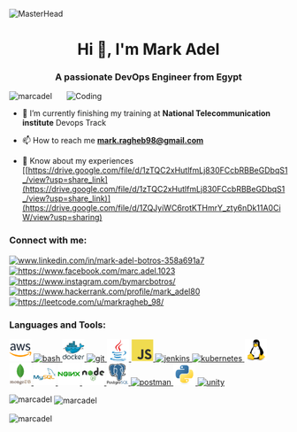 ![MasterHead](https://static.vecteezy.com/system/resources/previews/009/903/927/non_2x/devops-banner-concept-has-8-steps-to-analyze-such-as-plan-code-build-operate-deploy-test-monitor-and-release-for-software-development-and-information-technology-operations-infographic-vector.jpg)
<h1 align="center">Hi 👋, I'm Mark Adel</h1>
<h3 align="center">A passionate DevOps Engineer from Egypt</h3>
<img align="right" alt="Coding" width="400" src="https://www.careerguide.com/career/wp-content/uploads/2021/06/coding-freak-1.gif">



<p align="left"> <img src="https://komarev.com/ghpvc/?username=marcadel&label=Profile%20views&color=0e75b6&style=flat" alt="marcadel" /> </p>

- 🔭 I’m currently finishing my training at **National Telecommunication institute** Devops Track 

- 📫 How to reach me **mark.ragheb98@gmail.com**

- 📄 Know about my experiences [[https://drive.google.com/file/d/1zTQC2xHutlfmLj830FCcbRBBeGDbqS1_/view?usp=share_link](https://drive.google.com/file/d/1zTQC2xHutlfmLj830FCcbRBBeGDbqS1_/view?usp=share_link)](https://drive.google.com/file/d/1ZQJyiWC6rotKTHmrY_zty6nDk11A0CiW/view?usp=sharing)

<h3 align="left">Connect with me:</h3>
<p align="left">
<a href="https://linkedin.com/in/www.linkedin.com/in/mark-adel-botros-358a691a7" target="blank"><img align="center" src="https://raw.githubusercontent.com/rahuldkjain/github-profile-readme-generator/master/src/images/icons/Social/linked-in-alt.svg" alt="www.linkedin.com/in/mark-adel-botros-358a691a7" height="30" width="40" /></a>
<a href="https://fb.com/https://www.facebook.com/marc.adel.1023" target="blank"><img align="center" src="https://raw.githubusercontent.com/rahuldkjain/github-profile-readme-generator/master/src/images/icons/Social/facebook.svg" alt="https://www.facebook.com/marc.adel.1023" height="30" width="40" /></a>
<a href="https://instagram.com/https://www.instagram.com/bymarcbotros/" target="blank"><img align="center" src="https://raw.githubusercontent.com/rahuldkjain/github-profile-readme-generator/master/src/images/icons/Social/instagram.svg" alt="https://www.instagram.com/bymarcbotros/" height="30" width="40" /></a>
<a href="https://www.hackerrank.com/https://www.hackerrank.com/profile/mark_adel80" target="blank"><img align="center" src="https://raw.githubusercontent.com/rahuldkjain/github-profile-readme-generator/master/src/images/icons/Social/hackerrank.svg" alt="https://www.hackerrank.com/profile/mark_adel80" height="30" width="40" /></a>
<a href="https://www.leetcode.com/https://leetcode.com/u/markragheb_98/" target="blank"><img align="center" src="https://raw.githubusercontent.com/rahuldkjain/github-profile-readme-generator/master/src/images/icons/Social/leet-code.svg" alt="https://leetcode.com/u/markragheb_98/" height="30" width="40" /></a>
</p>

<h3 align="left">Languages and Tools:</h3>
<p align="left"> <a href="https://aws.amazon.com" target="_blank" rel="noreferrer"> <img src="https://raw.githubusercontent.com/devicons/devicon/master/icons/amazonwebservices/amazonwebservices-original-wordmark.svg" alt="aws" width="40" height="40"/> </a> <a href="https://www.gnu.org/software/bash/" target="_blank" rel="noreferrer"> <img src="https://www.vectorlogo.zone/logos/gnu_bash/gnu_bash-icon.svg" alt="bash" width="40" height="40"/> </a> <a href="https://www.docker.com/" target="_blank" rel="noreferrer"> <img src="https://raw.githubusercontent.com/devicons/devicon/master/icons/docker/docker-original-wordmark.svg" alt="docker" width="40" height="40"/> </a> <a href="https://git-scm.com/" target="_blank" rel="noreferrer"> <img src="https://www.vectorlogo.zone/logos/git-scm/git-scm-icon.svg" alt="git" width="40" height="40"/> </a> <a href="https://www.java.com" target="_blank" rel="noreferrer"> <img src="https://raw.githubusercontent.com/devicons/devicon/master/icons/java/java-original.svg" alt="java" width="40" height="40"/> </a> <a href="https://developer.mozilla.org/en-US/docs/Web/JavaScript" target="_blank" rel="noreferrer"> <img src="https://raw.githubusercontent.com/devicons/devicon/master/icons/javascript/javascript-original.svg" alt="javascript" width="40" height="40"/> </a> <a href="https://www.jenkins.io" target="_blank" rel="noreferrer"> <img src="https://www.vectorlogo.zone/logos/jenkins/jenkins-icon.svg" alt="jenkins" width="40" height="40"/> </a> <a href="https://kubernetes.io" target="_blank" rel="noreferrer"> <img src="https://www.vectorlogo.zone/logos/kubernetes/kubernetes-icon.svg" alt="kubernetes" width="40" height="40"/> </a> <a href="https://www.linux.org/" target="_blank" rel="noreferrer"> <img src="https://raw.githubusercontent.com/devicons/devicon/master/icons/linux/linux-original.svg" alt="linux" width="40" height="40"/> </a> <a href="https://www.mongodb.com/" target="_blank" rel="noreferrer"> <img src="https://raw.githubusercontent.com/devicons/devicon/master/icons/mongodb/mongodb-original-wordmark.svg" alt="mongodb" width="40" height="40"/> </a> <a href="https://www.mysql.com/" target="_blank" rel="noreferrer"> <img src="https://raw.githubusercontent.com/devicons/devicon/master/icons/mysql/mysql-original-wordmark.svg" alt="mysql" width="40" height="40"/> </a> <a href="https://www.nginx.com" target="_blank" rel="noreferrer"> <img src="https://raw.githubusercontent.com/devicons/devicon/master/icons/nginx/nginx-original.svg" alt="nginx" width="40" height="40"/> </a> <a href="https://nodejs.org" target="_blank" rel="noreferrer"> <img src="https://raw.githubusercontent.com/devicons/devicon/master/icons/nodejs/nodejs-original-wordmark.svg" alt="nodejs" width="40" height="40"/> </a> <a href="https://www.postgresql.org" target="_blank" rel="noreferrer"> <img src="https://raw.githubusercontent.com/devicons/devicon/master/icons/postgresql/postgresql-original-wordmark.svg" alt="postgresql" width="40" height="40"/> </a> <a href="https://postman.com" target="_blank" rel="noreferrer"> <img src="https://www.vectorlogo.zone/logos/getpostman/getpostman-icon.svg" alt="postman" width="40" height="40"/> </a> <a href="https://www.python.org" target="_blank" rel="noreferrer"> <img src="https://raw.githubusercontent.com/devicons/devicon/master/icons/python/python-original.svg" alt="python" width="40" height="40"/> </a> <a href="https://unity.com/" target="_blank" rel="noreferrer"> <img src="https://www.vectorlogo.zone/logos/unity3d/unity3d-icon.svg" alt="unity" width="40" height="40"/> </a> </p>

<p><img align="left" src="https://github-readme-stats.vercel.app/api/top-langs?username=marcadel&show_icons=true&locale=en&layout=compact" alt="marcadel" /></p>

<p>&nbsp;<img align="center" src="https://github-readme-stats.vercel.app/api?username=marcadel&show_icons=true&locale=en" alt="marcadel" /></p>

<p><img align="center" src="https://github-readme-streak-stats.herokuapp.com/?user=marcadel&" alt="marcadel" /></p>
